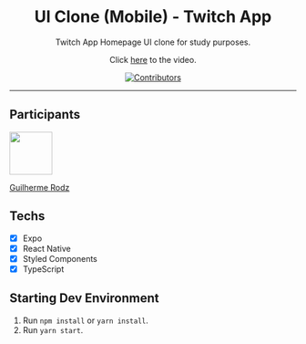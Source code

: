 <h1 align="center">
UI Clone (Mobile) - Twitch App
</h1>

<p align="center">Twitch App Homepage UI clone for study purposes.</p>
<p align="center">Click <a href="https://www.youtube.com/watch?v=bJVp_vlvMwQ">here</a> to the video.</p>

<p align="center">
  <a href="https://github.com/rocketseat-content/youtube-clone-twitch-app/graphs/contributors">
    <img src="https://img.shields.io/github/contributors/rocketseat-content/youtube-clone-twitch-app?color=%236633cc&logoColor=%236633cc&style=flat" alt="Contributors">
  </a>
</p>

<hr>

## Participants

[<img src="https://avatars3.githubusercontent.com/u/10366880?s=460&v=4" width="75px;"/>](https://github.com/ValcineiJr)

[Guilherme Rodz](https://github.com/ValcineiJr)

## Techs

- [x] Expo
- [x] React Native
- [x] Styled Components
- [x] TypeScript

## Starting Dev Environment

1. Run `npm install` or `yarn install`.<br />
2. Run `yarn start`.<br />
